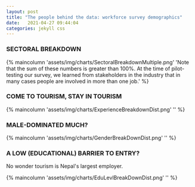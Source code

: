 ```yaml
---
layout: post
title: "The people behind the data: workforce survey demographics"
date:   2021-04-27 09:44:04
categories: jekyll css
---
```


### SECTORAL BREAKDOWN 
{% maincolumn 'assets/img/charts/SectoralBreakdownMultiple.png' 'Note that the sum of these numbers is greater than 100%. At the time of pilot-testing our survey, we learned from stakeholders in the industry that in many cases people are involved in more than one job.' %}


### COME TO TOURISM, STAY IN TOURISM
{% maincolumn 'assets/img/charts/ExperienceBreakdownDist.png' '' %}


### MALE-DOMINATED MUCH?
{% maincolumn 'assets/img/charts/GenderBreakDownDist.png' '' %}




### A LOW (EDUCATIONAL) BARRIER TO ENTRY?
No wonder tourism is Nepal's largest employer.

{% maincolumn 'assets/img/charts/EduLevlBreakDownDist.png' '' %}




